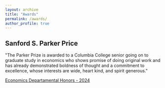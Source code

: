 ```yaml
---
layout: archive
title: "Awards"
permalink: /awards/
author_profile: true
---
```


## Sanford S. Parker Price
"The Parker Prize is awarded to a Columbia College senior going on to graduate study in economics who shows promise of doing original work and has already demonstrated boldness of thought and a commitment to excellence, whose interests are wide, heart kind, and spirit generous."

[Economics Departamental Honors - 2024](https://econ.columbia.edu/departmental-honors-and-prize-recipients-of-the-class-of-2024/)

